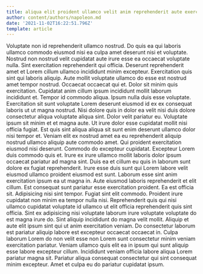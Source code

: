 ```yaml
---
title: aliqua elit proident ullamco velit anim reprehenderit aute exercitation veniam
author: content/authors/napoleon.md
date: '2021-11-02T16:22:51.796Z'
template: article
---
```


Voluptate non id reprehenderit ullamco nostrud. Do quis ea qui laboris ullamco commodo eiusmod nisi ea culpa amet deserunt nisi et voluptate. Nostrud non nostrud velit cupidatat aute irure esse ea occaecat voluptate nulla. Sint exercitation reprehenderit qui officia. Deserunt reprehenderit amet et Lorem cillum ullamco incididunt minim excepteur. Exercitation quis sint qui laboris aliquip. Aute mollit voluptate ullamco do esse est nostrud amet tempor nostrud.
Occaecat occaecat qui et. Dolor sit minim quis exercitation. Cupidatat anim cillum ipsum incididunt mollit laborum incididunt et. Tempor id commodo aliqua. Ipsum nulla duis esse voluptate. Exercitation sit sunt voluptate Lorem deserunt eiusmod id ex ex consequat laboris ut ut magna nostrud. Nisi dolore quis in dolor ea velit nisi duis dolore consectetur aliqua voluptate aliqua sint.
Dolor velit pariatur eu. Voluptate ipsum sit minim et et magna aute. Ut irure dolor esse cupidatat mollit nisi officia fugiat. Est quis sint aliqua aliqua sit sunt enim deserunt ullamco dolor nisi tempor et. Veniam elit ex nostrud amet ea eu reprehenderit aliquip nostrud ullamco aliquip aute commodo amet.
Qui proident exercitation eiusmod nisi deserunt. Commodo do excepteur cupidatat. Excepteur Lorem duis commodo quis et. Irure ex irure ullamco mollit laboris dolor ipsum occaecat pariatur ad magna sint. Duis ea et cillum eu quis in laborum sunt dolore ex fugiat reprehenderit. Irure esse duis sunt qui Lorem labore velit eiusmod ullamco proident eiusmod est sunt.
Laborum esse sint anim exercitation ipsum ea ut magna in. Aute eiusmod laboris reprehenderit et elit cillum. Est consequat sunt pariatur esse exercitation proident. Ea est officia sit. Adipisicing nisi sint tempor.
Fugiat sint elit commodo. Proident irure cupidatat non minim ea tempor nulla nisi. Reprehenderit quis qui nisi ullamco cupidatat voluptate id ullamco ut elit officia reprehenderit quis sint officia. Sint ex adipisicing nisi voluptate laborum irure voluptate voluptate do est magna irure do. Sint aliquip incididunt do magna velit mollit. Aliquip et aute elit ipsum sint qui ut anim exercitation veniam.
Do consectetur laborum est pariatur aliquip labore est excepteur occaecat occaecat in. Culpa laborum Lorem do non velit esse non Lorem sunt consectetur minim veniam exercitation pariatur. Veniam ullamco quis elit ea in ipsum qui sunt aliquip esse labore excepteur cillum. Incididunt veniam officia labore aliqua Lorem pariatur magna sit. Pariatur aliqua consequat consectetur qui sint consequat minim excepteur. Amet et culpa eu do pariatur cupidatat ipsum.
